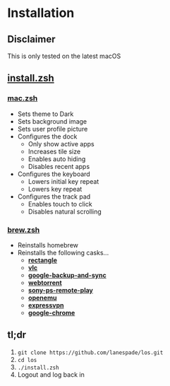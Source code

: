 # Installation

## Disclaimer
This is only tested on the latest macOS

## [install.zsh](https://github.com/lanespade/los/blob/master/install.zsh)

### [mac.zsh](https://github.com/lanespade/los/blob/master/mac.zsh)
* Sets theme to Dark
* Sets background image
* Sets user profile picture
* Configures the dock
  * Only show active apps
  * Increases tile size
  * Enables auto hiding
  * Disables recent apps
* Configures the keyboard
  * Lowers initial key repeat
  * Lowers key repeat
* Configures the track pad
  * Enables touch to click
  * Disables natural scrolling

### [brew.zsh](https://github.com/lanespade/los/blob/master/brew.zsh)
* Reinstalls homebrew
* Reinstalls the following casks...
	* **[rectangle](https://formulae.brew.sh/cask/rectangle)**
	* **[vlc](https://formulae.brew.sh/cask/vlc)**
	* **[google-backup-and-sync](https://formulae.brew.sh/cask/google-backup-and-sync)**
	* **[webtorrent](https://formulae.brew.sh/cask/webtorrent)**
	* **[sony-ps-remote-play](https://remoteplay.dl.playstation.net/remoteplay/lang/en/index.html)**
	* **[openemu](https://formulae.brew.sh/cask/openemu)**
	* **[expressvpn](https://formulae.brew.sh/cask/expressvpn)**
	* **[google-chrome](https://formulae.brew.sh/cask/google-chrome)**

## tl;dr

1. `git clone https://github.com/lanespade/los.git`
1. `cd los`
1. `./install.zsh`
1. Logout and log back in
